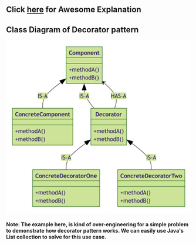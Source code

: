 ## Click [here](https://www.youtube.com/watch?v=GCraGHx6gso&list=PLrhzvIcii6GNjpARdnO4ueTUAVR9eMBpc&index=3) for Awesome Explanation

## Class Diagram of Decorator pattern

![alt text](uml/DecoratorPatternUML.png)

#### Note: The example here, is kind of over-engineering for a simple problem to demonstrate how decorator pattern works. We can easily use Java's List collection to solve for this use case. 